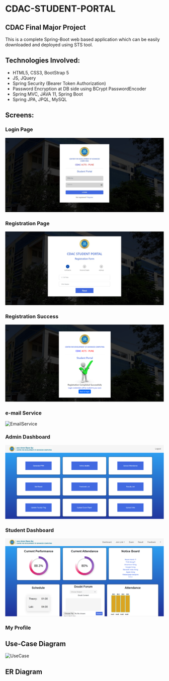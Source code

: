# CDAC-STUDENT-PORTAL
## CDAC Final Major Project <br />

This is a complete Spring-Boot web based application which can be easily downloaded and deployed using STS tool. 

## Technologies Involved: <br />
* HTML5, CSS3, BootStrap 5
* JS, JQuery
* Spring Security (Bearer Token Authorization)
* Password Encryption at DB side using BCrypt PasswordEncoder
* Spring MVC, JAVA 11, Spring Boot
* Spring JPA, JPQL, MySQL

## Screens:
### Login Page
![LoginPage](https://github.com/CDAC-PGDAC-2203/CDAC-FINAL-PROJECT/blob/main/Documentation/screenshots/login.jpeg)

### Registration Page
![Registration](https://github.com/CDAC-PGDAC-2203/CDAC-FINAL-PROJECT/blob/main/Documentation/screenshots/registration1.jpeg)

### Registration Success
![RegistrationSuccess](https://github.com/CDAC-PGDAC-2203/CDAC-FINAL-PROJECT/blob/main/Documentation/screenshots/success.png)

### e-mail Service
![EmailService]()

### Admin Dashboard
![AdminDashboard](https://github.com/CDAC-PGDAC-2203/CDAC-FINAL-PROJECT/blob/main/Documentation/screenshots/adminDashboard1.png)

### Student Dashboard
![StudentDashboard](https://github.com/CDAC-PGDAC-2203/CDAC-FINAL-PROJECT/blob/main/Documentation/screenshots/dashboardStudent1.png)

### My Profile

## Use-Case Diagram
![UseCase](https://github.com/hardikagarwal1703/CDAC-FINAL-PROJECT/blob/main/Documentation/UseCaseDiagram.jpg)

## ER Diagram
